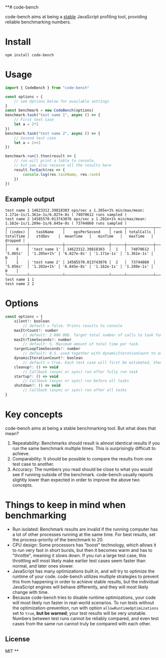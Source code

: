 **# code-bench

code-bench aims at being a [stable](#key-concepts) JavaScript profiling tool, providing reliable benchmarking numbers.

# Install

`npm install code-bench`

# Usage

```javascript
import { CodeBench } from "code-bench"

const options = {
	// see Options below for available settings
}
const benchmark = new CodeBench(options)
benchmark.task("test name 1", async () => {
	// First test case
	let a = 2*2
})
benchmark.task("test name 2", async () => {
	// Second test case
	let a = 2<<1
})

benchmark.run().then(result => {
	// run will print a table to console,
	// but you also receive all the results here
	result.forEach(res => {
		console.log(res.taskName, res.rank)
	})
})
```

## Example output

```shell
test name 1 14623312.39818303 ops/sec ± 1.205e+1% min/max/mean: 1.171e-1s/1.361e-1s/6.827e-8s ( 74070612 runs sampled )
test name 2 14585570.013743076 ops/sec ± 1.202e+1% min/max/mean: 1.162e-1s/1.289e-1s/6.845e-8s ( 73744860 runs sampled )
┌─────────┬───────────────┬────────────────────┬──────┬────────────┬───────────┬─────────────┬─────────────┬─────────────┬─────────────┬─────────┐
│ (index) │   taskName    │    opsPerSecond    │ rank │ totalCalls │ totalTime │   stdDev    │  meanTime   │   minTime   │   maxTime   │ dropped │
├─────────┼───────────────┼────────────────────┼──────┼────────────┼───────────┼─────────────┼─────────────┼─────────────┼─────────────┼─────────┤
│    0    │ 'test name 1' │ 14623312.39818303  │  1   │  74070612  │ '5.065s'  │ '1.205e+1%' │ '6.827e-8s' │ '1.171e-1s' │ '1.361e-1s' │    0    │
│    1    │ 'test name 2' │ 14585570.013743076 │  2   │  73744860  │ '5.056s'  │ '1.202e+1%' │ '6.845e-8s' │ '1.162e-1s' │ '1.289e-1s' │    0    │
└─────────┴───────────────┴────────────────────┴──────┴────────────┴───────────┴─────────────┴─────────────┴─────────────┴─────────────┴─────────┘
test name 1 1
test name 2 2
```

# Options

```javascript
const options = {
	silent?: boolean
		// default = false. Prints results to console
	maxItrCount?: number
		// default: 2 000 000. Target total number of calls to task function.
	maxItrTimeSeconds?: number
		// default: 5. Maximum amount of total time per task.
	targetLoopTimeSeconds?: number
		// default: 0.5. used together with dynamicIterationCount to achieve dynamic test runs.
	dynamicIterationCount?: boolean
		// default = true. Each test case will first be estimated, then it will attempt to run in increments of `targetLoopTimeSeconds` increments.
	cleanup?: () => void
		// Callback (async or sync) run after fully run task
	startup?: () => void
		// Callback (async or sync) run before all tasks
	shutdown?: () => void
		// Callback (async or sync) run after all tasks
}
```

# Key concepts

code-bench aims at being a stable benchmarking tool. But what does that mean?

1. Repeatability: Benchmarks should result is almost identical results if you run the same benchmark multiple times. This is surprisingly difficult to achieve.
2. Comparability: It should be possible to compare the results from one test case to another.
3. Accuracy: The numbers you read should be close to what you would see if running outside of the benchmark. code-bench usually reports slightly lower than expected in order to improve the above two concepts.


# Things to keep in mind when benchmarking

- Run isolated: Benchmark results are invalid if the running computer has a lot of other processes running at the same time. For best results, set the process-priority of the benchmark to 20.
- CPU design: Some processors has "boost" technology, which allows it to run very fast in short bursts, but then it becomes warm and has to "throttle", meaning it slows down. If you run a large test case, this throttling will most likely make earlier test cases seem faster than normal, and later ones slower.
- JavaScript has many optimizations built in, and will try to optimize the runtime of your code. code-bench utilizes multiple strategies to prevent this from happening in order to achieve stable results, but the individual JavaScript engines will behave differently, and they will most likely change with time.
- Because code-bench tries to disable runtime optimizations, your code will most likely run faster in real-world scenarios. To run tests without the optimization-prevention, run with option `allowRuntimeOptimizations` set to `true`, **but be warned**; your test results will be very unstable. Numbers between test runs cannot be reliably compared, and even test cases from the same run cannot truly be compared with each other.

## License
MIT
**
